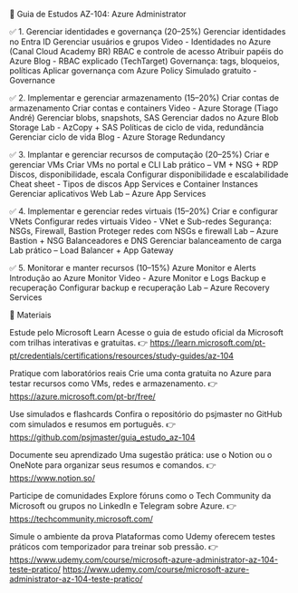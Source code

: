 📘 Guia de Estudos AZ-104: Azure Administrator

✅ 1. Gerenciar identidades e governança (20–25%)
Gerenciar identidades no Entra ID	Gerenciar usuários e grupos	Video - Identidades no Azure (Canal Cloud Academy BR)
RBAC e controle de acesso	Atribuir papéis do Azure	Blog - RBAC explicado (TechTarget)
Governança: tags, bloqueios, políticas	Aplicar governança com Azure Policy	Simulado gratuito - Governance

✅ 2. Implementar e gerenciar armazenamento (15–20%)
Criar contas de armazenamento	Criar contas e containers	Video - Azure Storage (Tiago André)
Gerenciar blobs, snapshots, SAS	Gerenciar dados no Azure Blob Storage	Lab - AzCopy + SAS
Políticas de ciclo de vida, redundância	Gerenciar ciclo de vida	Blog - Azure Storage Redundancy

✅ 3. Implantar e gerenciar recursos de computação (20–25%)
Criar e gerenciar VMs	Criar VMs no portal e CLI	Lab prático – VM + NSG + RDP
Discos, disponibilidade, escala	Configurar disponibilidade e escalabilidade	Cheat sheet - Tipos de discos
App Services e Container Instances	Gerenciar aplicativos Web	Lab – Azure App Services

✅ 4. Implementar e gerenciar redes virtuais (15–20%)
Criar e configurar VNets	Configurar redes virtuais	Video - VNet e Sub-redes
Segurança: NSGs, Firewall, Bastion	Proteger redes com NSGs e firewall	Lab – Azure Bastion + NSG
Balanceadores e DNS	Gerenciar balanceamento de carga	Lab prático – Load Balancer + App Gateway

✅ 5. Monitorar e manter recursos (10–15%)
Azure Monitor e Alerts	Introdução ao Azure Monitor	Video - Azure Monitor e Logs
Backup e recuperação	Configurar backup e recuperação	Lab – Azure Recovery Services

📘 Materiais

Estude pelo Microsoft Learn Acesse o guia de estudo oficial da Microsoft com trilhas interativas e gratuitas.
👉 https://learn.microsoft.com/pt-pt/credentials/certifications/resources/study-guides/az-104

Pratique com laboratórios reais Crie uma conta gratuita no Azure para testar recursos como VMs, redes e armazenamento.
👉 https://azure.microsoft.com/pt-br/free/

Use simulados e flashcards Confira o repositório do psjmaster no GitHub com simulados e resumos em português.
👉 https://github.com/psjmaster/guia_estudo_az-104

Documente seu aprendizado Uma sugestão prática: use o Notion ou o OneNote para organizar seus resumos e comandos.
👉 https://www.notion.so/

Participe de comunidades Explore fóruns como o Tech Community da Microsoft ou grupos no LinkedIn e Telegram sobre Azure.
👉 https://techcommunity.microsoft.com/

Simule o ambiente da prova Plataformas como Udemy oferecem testes práticos com temporizador para treinar sob pressão.
👉 https://www.udemy.com/course/microsoft-azure-administrator-az-104-teste-pratico/
https://www.udemy.com/course/microsoft-azure-administrator-az-104-teste-pratico/
